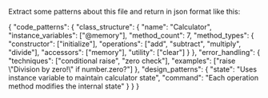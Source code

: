 Extract some patterns about this file and return in json format like this:

<json>
{
  "code_patterns": {
    "class_structure": {
      "name": "Calculator",
      "instance_variables": ["@memory"],
      "method_count": 7,
      "method_types": {
        "constructor": ["initialize"],
        "operations": ["add", "subtract", "multiply", "divide"],
        "accessors": ["memory"],
        "utility": ["clear"]
      }
    },
    "error_handling": {
      "techniques": ["conditional raise", "zero check"],
      "examples": ["raise \"Division by zero!\" if number.zero?"]
    },
    "design_patterns": {
      "state": "Uses instance variable to maintain calculator state",
      "command": "Each operation method modifies the internal state"
    }
  }
}
</json>